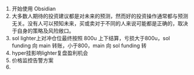 1. 开始使用 Obsidian
2. 大多数人期待的投资建议都是对未来的预测，然而好的投资操作通常都与预测无关。没有人可以预知未来，买或卖对于不同的人来说可能都是正确的，取决于自身的策略及风险敞口。
3. sol lighter上对冲仓位最终按照 800u 上下结算，亏损大于800u，sol funding 向 main 转账，小于800，main 向 sol funding 转
4. hyper挂影响lighter复盘盈利机会
5. 价格监控告警方案
6. 